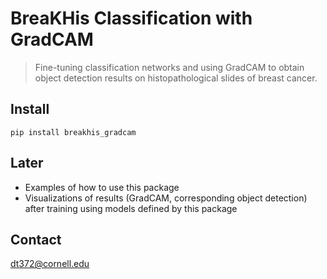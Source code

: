 # BreaKHis Classification with GradCAM
> Fine-tuning classification networks and using GradCAM to obtain object detection results on histopathological slides of breast cancer.


## Install

`pip install breakhis_gradcam`

## Later

* Examples of how to use this package
* Visualizations of results (GradCAM, corresponding object detection) after training using models defined by this package


## Contact

dt372@cornell.edu
